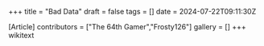 +++
title = "Bad Data"
draft = false
tags = []
date = 2024-07-22T09:11:30Z

[Article]
contributors = ["The 64th Gamer","Frosty126"]
gallery = []
+++
wikitext
